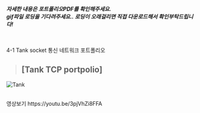 ***자세한 내용은 포트폴리오PDF를 확인해주세요.***
<br>
***gif파일 로딩을 기다려주세요.. 로딩이 오래걸리면 직접 다운로드해서 확인부탁드립니다!***

<br><br>
4-1 Tank socket 통신 네트워크 포트폴리오
> ## [Tank TCP portpolio]
![Tank](230724_Tank.gif)

<br>
영상보기 https://youtu.be/3pjVhZi8FFA
